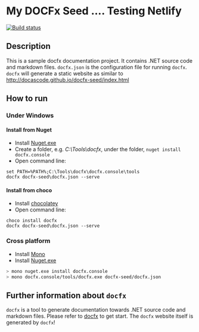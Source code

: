 # My DOCFx Seed .... Testing Netlify
[![Build status](https://ci.appveyor.com/api/projects/status/psjd5g56kr0vayiw?svg=true)](https://ci.appveyor.com/project/qinezh/docfx-seed)

## Description
This is a sample docfx documentation project. It contains .NET source code and markdown files.
`docfx.json` is the configuration file for running `docfx`.
`docfx` will generate a static website as similar to http://docascode.github.io/docfx-seed/index.html

## How to run 
### Under Windows
#### Install from Nuget
* Install [Nuget.exe](https://dist.nuget.org/index.html)
* Create a folder, e.g. *C:\Tools\docfx*, under the folder, `nuget install docfx.console`
* Open command line: 
```batch
set PATH=%PATH%;C:\Tools\docfx\docfx.console\tools
docfx docfx-seed\docfx.json --serve
```
#### Install from choco
* Install [chocolatey](https://chocolatey.org/install)
* Open command line:
```batch
choco install docfx
docfx docfx-seed\docfx.json --serve
```

### Cross platform
* Install [Mono](http://www.mono-project.com/download/#download-lin)
* Install [Nuget.exe](https://dist.nuget.org/index.html)
```sh
> mono nuget.exe install docfx.console
> mono docfx.console/tools/docfx.exe docfx-seed/docfx.json
```

## Further information about `docfx`
`docfx` is a tool to generate documentation towards .NET source code and markdown files. Please refer to [docfx](http://dotnet.github.io/docfx/tutorial/docfx_getting_started.html) to get start. The `docfx` website itself is generated by `docfx`!
